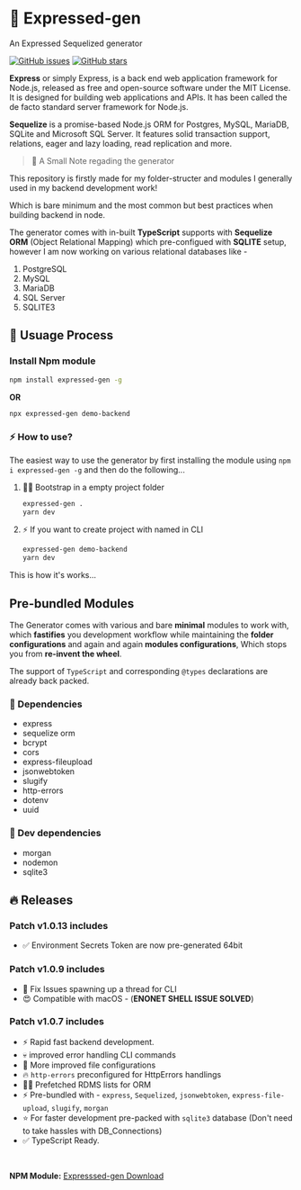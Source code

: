 # 🎉 Expressed-gen 
An Expressed Sequelized generator

<a href="https://github.com/sounishnath003/Expressed-sequelize-generator/issues"><img alt="GitHub issues" src="https://img.shields.io/github/issues/sounishnath003/Expressed-sequelize-generator?color=green&style=flat-square"></a>
<a href="https://github.com/sounishnath003/Expressed-sequelize-generator/stargazers"><img alt="GitHub stars" src="https://img.shields.io/github/stars/sounishnath003/Expressed-sequelize-generator?style=flat-square"></a>

**Express** or simply Express, is a back end web application framework for Node.js, released as free and open-source software under the MIT License. It is designed for building web applications and APIs. It has been called the de facto standard server framework for Node.js.

**Sequelize** is a promise-based Node.js ORM for Postgres, MySQL, MariaDB, SQLite and Microsoft SQL Server. It features solid transaction support, relations, eager and lazy loading, read replication and more.

> :pencil: A Small Note regading the generator

This repository is firstly made for my folder-structer and modules I generally used in my backend development work!

Which is bare minimum and the most common but best practices when building backend in node.

The generator comes with in-built **TypeScript** supports with **Sequelize ORM** (Object Relational Mapping) which pre-configued with **SQLITE** setup, however I am now working on various relational databases like - 

1. PostgreSQL
2. MySQL
3. MariaDB
4. SQL Server
5. SQLITE3



## 🎉 Usuage Process

### Install Npm module
```bash
npm install expressed-gen -g
```

**OR**

```bash
npx expressed-gen demo-backend
```

### ⚡ How to use?

The easiest way to use the generator by first installing the module using `npm i expressed-gen -g` and then do the following...

1. 🐱‍🏍 Bootstrap in a empty project folder 
    
    ```bash
    expressed-gen .
    yarn dev
    ```

2. ⚡ If you want to create project with named in CLI 

    ```bash
    expressed-gen demo-backend
    yarn dev
    ```

This is how it's works...

## Pre-bundled Modules

The Generator comes with various and bare **minimal** modules to work with, which **fastifies** you development workflow while maintaining the **folder configurations** and again and again **modules configurations**, Which stops you from **re-invent the wheel**.

The support of `TypeScript` and corresponding `@types` declarations are already back packed.

### 🦝 Dependencies

- express
- sequelize orm
- bcrypt
- cors
- express-fileupload
- jsonwebtoken
- slugify
- http-errors
- dotenv
- uuid

### 📌 Dev dependencies

- morgan
- nodemon
- sqlite3



## 🔥 Releases

### Patch v1.0.13 includes
- ✅ Environment Secrets Token are now pre-generated 64bit

### Patch v1.0.9 includes
- 🙈 Fix Issues spawning up a thread for CLI
- 😍 Compatible with macOS - (**ENONET SHELL ISSUE SOLVED**)

### Patch v1.0.7 includes
- ⚡ Rapid fast backend development.
-  💀 improved error handling CLI commands
- 🎉 More improved file configurations
- 🔥 `http-errors` preconfigured for HttpErrors handlings
- 🐱‍🏍 Prefetched RDMS lists for ORM
- ⚡ Pre-bundled with -  `express`, `Sequelized`, `jsonwebtoken`, `express-file-upload`, `slugify`, `morgan`
- ⭐ For faster development pre-packed with `sqlite3` database (Don't need to take hassles with DB_Connections) 
- ✅ TypeScript Ready.

<br>

**NPM Module:** [Expresssed-gen Download](https://www.npmjs.com/package/expresssed-gen)
